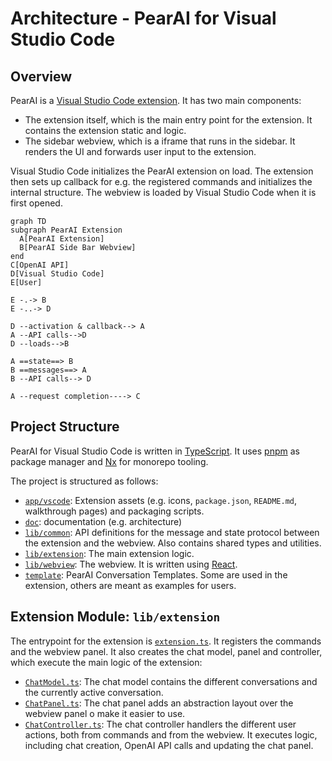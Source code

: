 # Architecture - PearAI for Visual Studio Code

## Overview

PearAI is a [Visual Studio Code extension](https://code.visualstudio.com/api). It has two main components:

- The extension itself, which is the main entry point for the extension. It contains the extension static and logic.
- The sidebar webview, which is a iframe that runs in the sidebar. It renders the UI and forwards user input to the extension.

Visual Studio Code initializes the PearAI extension on load. The extension then sets up callback for e.g. the registered commands and initializes the internal structure. The webview is loaded by Visual Studio Code when it is first opened.

```mermaid
graph TD
subgraph PearAI Extension
  A[PearAI Extension]
  B[PearAI Side Bar Webview]
end
C[OpenAI API]
D[Visual Studio Code]
E[User]

E -.-> B
E -..-> D

D --activation & callback--> A
A --API calls-->D
D --loads-->B

A ==state==> B
B ==messages==> A
B --API calls--> D

A --request completion----> C
```

## Project Structure

PearAI for Visual Studio Code is written in [TypeScript](https://www.typescriptlang.org/). It uses [pnpm](https://pnpm.io/) as package manager and [Nx](https://nx.dev/) for monorepo tooling.

The project is structured as follows:

- [`app/vscode`](https://github.com/trypear/pearai-extension/tree/main/app/vscode): Extension assets (e.g. icons, `package.json`, `README.md`, walkthrough pages) and packaging scripts.
- [`doc`](https://github.com/trypear/pearai-extension/tree/main/doc): documentation (e.g. architecture)
- [`lib/common`](https://github.com/trypear/pearai-extension/tree/main/lib/common): API definitions for the message and state protocol between the extension and the webview. Also contains shared types and utilities.
- [`lib/extension`](https://github.com/trypear/pearai-extension/tree/main/lib/extension): The main extension logic.
- [`lib/webview`](https://github.com/trypear/pearai-extension/tree/main/lib/webview): The webview. It is written using [React](https://reactjs.org/).
- [`template`](https://github.com/trypear/pearai-extension/tree/main/template): PearAI Conversation Templates. Some are used in the extension, others are meant as examples for users.

## Extension Module: `lib/extension`

The entrypoint for the extension is [`extension.ts`](https://github.com/trypear/pearai-extension/blob/main/lib/extension/src/extension.ts). It registers the commands and the webview panel. It also creates the chat model, panel and controller, which execute the main logic of the extension:

- [`ChatModel.ts`](https://github.com/trypear/pearai-extension/blob/main/lib/extension/src/chat/ChatModel.ts): The chat model contains the different conversations and the currently active conversation.
- [`ChatPanel.ts`](https://github.com/trypear/pearai-extension/blob/main/lib/extension/src/chat/ChatPanel.ts): The chat panel adds an abstraction layout over the webview panel o make it easier to use.
- [`ChatController.ts`](https://github.com/trypear/pearai-extension/blob/main/lib/extension/src/chat/ChatController.ts): The chat controller handlers the different user actions, both from commands and from the webview. It executes logic, including chat creation, OpenAI API calls and updating the chat panel.
